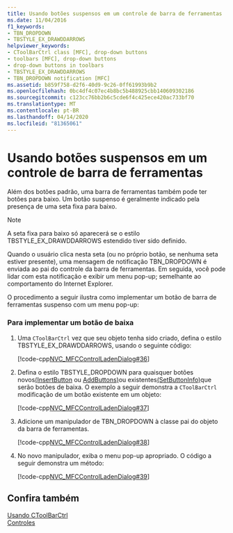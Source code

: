 ```yaml
---
title: Usando botões suspensos em um controle de barra de ferramentas
ms.date: 11/04/2016
f1_keywords:
- TBN_DROPDOWN
- TBSTYLE_EX_DRAWDDARROWS
helpviewer_keywords:
- CToolBarCtrl class [MFC], drop-down buttons
- toolbars [MFC], drop-down buttons
- drop-down buttons in toolbars
- TBSTYLE_EX_DRAWDDARROWS
- TBN_DROPDOWN notification [MFC]
ms.assetid: b859f758-d2f6-40d9-9c26-0ff61993b9b2
ms.openlocfilehash: 0bc4df4c07ec4b8bc5b488925cbb140609302186
ms.sourcegitcommit: c123cc76bb2b6c5cde6f4c425ece420ac733bf70
ms.translationtype: MT
ms.contentlocale: pt-BR
ms.lasthandoff: 04/14/2020
ms.locfileid: "81365061"
---
```

# <a name="using-drop-down-buttons-in-a-toolbar-control"></a>Usando botões suspensos em um controle de barra de ferramentas

Além dos botões padrão, uma barra de ferramentas também pode ter botões para baixo. Um botão suspenso é geralmente indicado pela presença de uma seta fixa para baixo.

> [!NOTE]
> A seta fixa para baixo só aparecerá se o estilo TBSTYLE_EX_DRAWDDARROWS estendido tiver sido definido.

Quando o usuário clica nesta seta (ou no próprio botão, se nenhuma seta estiver presente), uma mensagem de notificação TBN_DROPDOWN é enviada ao pai do controle da barra de ferramentas. Em seguida, você pode lidar com esta notificação e exibir um menu pop-up; semelhante ao comportamento do Internet Explorer.

O procedimento a seguir ilustra como implementar um botão de barra de ferramentas suspenso com um menu pop-up:

### <a name="to-implement-a-drop-down-button"></a>Para implementar um botão de baixa

1. Uma `CToolBarCtrl` vez que seu objeto tenha sido criado, defina o estilo TBSTYLE_EX_DRAWDDARROWS, usando o seguinte código:

   [!code-cpp[NVC_MFCControlLadenDialog#36](../mfc/codesnippet/cpp/using-drop-down-buttons-in-a-toolbar-control_1.cpp)]

1. Defina o estilo TBSTYLE_DROPDOWN para quaisquer botões novos[(InsertButton](../mfc/reference/ctoolbarctrl-class.md#insertbutton) ou [AddButtons)](../mfc/reference/ctoolbarctrl-class.md#addbuttons)ou existentes[(SetButtonInfo)](../mfc/reference/ctoolbarctrl-class.md#setbuttoninfo)que serão botões de baixa. O exemplo a seguir demonstra a `CToolBarCtrl` modificação de um botão existente em um objeto:

   [!code-cpp[NVC_MFCControlLadenDialog#37](../mfc/codesnippet/cpp/using-drop-down-buttons-in-a-toolbar-control_2.cpp)]

1. Adicione um manipulador de TBN_DROPDOWN à classe pai do objeto da barra de ferramentas.

   [!code-cpp[NVC_MFCControlLadenDialog#38](../mfc/codesnippet/cpp/using-drop-down-buttons-in-a-toolbar-control_3.cpp)]

1. No novo manipulador, exiba o menu pop-up apropriado. O código a seguir demonstra um método:

   [!code-cpp[NVC_MFCControlLadenDialog#39](../mfc/codesnippet/cpp/using-drop-down-buttons-in-a-toolbar-control_4.cpp)]

## <a name="see-also"></a>Confira também

[Usando CToolBarCtrl](../mfc/using-ctoolbarctrl.md)<br/>
[Controles](../mfc/controls-mfc.md)
